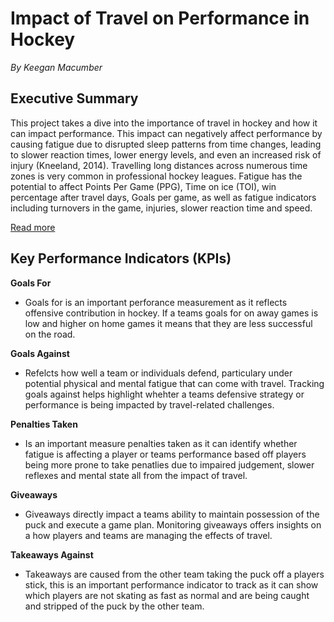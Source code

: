 # Impact of Travel on Performance in Hockey  

*By Keegan Macumber* 

## Executive Summary  

This project takes a dive into the importance of travel in hockey and how it can impact performance. This impact can negatively affect performance by causing fatigue due to disrupted sleep patterns from time changes, leading to slower reaction times, lower energy levels, and even an increased risk of injury (Kneeland, 2014). Travelling long distances across numerous time zones is very common in professional hockey leagues. Fatigue has the potential to affect Points Per Game (PPG), Time on ice (TOI), win percentage after travel days, Goals per game, as well as fatigue indicators including turnovers in the game, injuries, slower reaction time and speed.  

[Read more](background.md)

## Key Performance Indicators (KPIs) 


**Goals For**
- Goals for is an important perforance measurement as it reflects offensive contribution in hockey. If a teams goals for on away games is low and higher on home games it means that they are less successful on the road. 

**Goals Against**
- Refelcts how well a team or individuals defend, particulary under potential physical and mental fatigue that can come with travel. Tracking goals against helps highlight whehter a teams defensive strategy or performance is being impacted by travel-related challenges. 

**Penalties Taken**
- Is an important measure penalties taken as it can identify whether fatigue is affecting a player or teams performance based off players being more prone to take penatlies due to impaired judgement, slower reflexes and mental state all from the impact of travel. 

**Giveaways**
- Giveaways directly impact a teams ability to maintain possession of the puck and execute a game plan. Monitoring giveaways offers insights on a how players and teams are managing the effects of travel. 

**Takeaways Against**
- Takeaways are caused from the other team taking the puck off a players stick, this is an important performance indicator to track as it can show which players are not skating as fast as normal and are being caught and stripped of the puck by the other team. 



 

 
